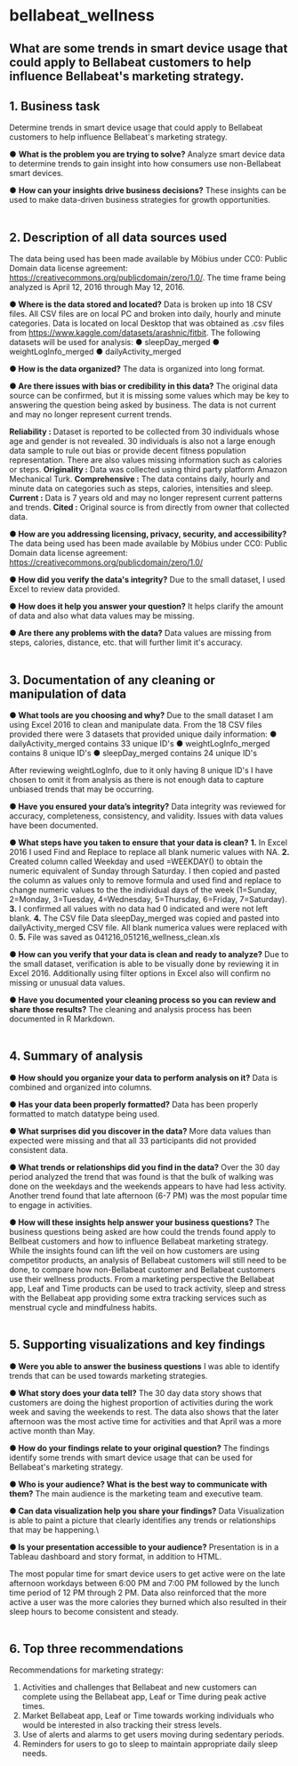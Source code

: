 # bellabeat_wellness

## What are some trends in smart device usage that could apply to Bellabeat customers to help influence Bellabeat's marketing strategy.


## **1. Business task** 
Determine trends in smart device usage that could apply to Bellabeat customers to help influence Bellabeat's marketing strategy.

● **What is the problem you are trying to solve?** 
Analyze smart device data to determine trends to gain insight into how consumers use non-Bellabeat smart devices.

● **How can your insights drive business decisions?** 
These insights can be used to make data-driven business strategies for growth opportunities.
<br/>
<br/>

## **2. Description of all data sources used** 
The data being used has been made available by Möbius under CC0: Public Domain data license agreement: <https://creativecommons.org/publicdomain/zero/1.0/>. The time frame being analyzed is April 12, 2016 through May 12, 2016.

**● Where is the data stored and located?** 
Data is broken up into 18 CSV files. All CSV files are on local PC and broken into daily, hourly and minute categories. Data is located on local Desktop that was obtained as .csv files from <https://www.kaggle.com/datasets/arashnic/fitbit>.
The following datasets will be used for analysis:
● sleepDay_merged
● weightLogInfo_merged
● dailyActivity_merged

**● How is the data organized?** 
The data is organized into long format.

**● Are there issues with bias or credibility in this data?** 
The original data source can be confirmed, but it is missing some values which may be key to answering the question being asked by business. The data is not current and may no longer represent current trends.

**Reliability :** Dataset is reported to be collected from 30 individuals whose age and gender is not revealed. 30 individuals is also not a large enough data sample to rule out bias or provide decent fitness population representation. There are also values missing information such as calories or steps.
**Originality :** Data was collected using third party platform Amazon Mechanical Turk.
**Comprehensive :** The data contains daily, hourly and minute data on categories such as steps, calories, intensities and sleep.
**Current :** Data is 7 years old and may no longer represent current patterns and trends.
**Cited :** Original source is from directly from owner that collected data.

**● How are you addressing licensing, privacy, security, and accessibility?** 
The data being used has been made available by Möbius under CC0: Public Domain data license agreement: <https://creativecommons.org/publicdomain/zero/1.0/> 

**● How did you verify the data's integrity?** 
Due to the small dataset, I used Excel to review data provided.

**● How does it help you answer your question?** 
It helps clarify the amount of data and also what data values may be missing.

**● Are there any problems with the data?** 
Data values are missing from steps, calories, distance, etc. that will further limit it's accuracy.
<br/>
<br/>

## **3. Documentation of any cleaning or manipulation of data** 
**● What tools are you choosing and why?** 
Due to the small dataset I am using Excel 2016 to clean and manipulate data. From the 18 CSV files provided there were 3 datasets that provided unique daily information:
● dailyActivity_merged contains 33 unique ID's 
● weightLogInfo_merged contains 8 unique ID's 
● sleepDay_merged contains 24 unique ID's 

After reviewing weightLogInfo, due to it only having 8 unique ID's I have chosen to omit it from analysis as there is not enough data to capture unbiased trends that may be occurring.

**● Have you ensured your data’s integrity?** 
Data integrity was reviewed for accuracy, completeness, consistency, and validity. Issues with data values have been documented.

**● What steps have you taken to ensure that your data is clean?** 
**1.** In Excel 2016 I used Find and Replace to replace all blank numeric values with NA.
**2.** Created column called Weekday and used =WEEKDAY() to obtain the numeric equivalent of Sunday through Saturday. I then copied and pasted the column as values only to remove formula and used find and replace to change numeric values to the the individual days of the week (1=Sunday, 2=Monday, 3=Tuesday, 4=Wednesday, 5=Thursday, 6=Friday, 7=Saturday).
**3.** I confirmed all values with no data had 0 indicated and were not left blank.
**4.** The CSV file Data sleepDay_merged was copied and pasted into dailyActivity_merged CSV file. All blank numerica values were replaced with 0.
**5.** File was saved as 041216_051216_wellness_clean.xls

**● How can you verify that your data is clean and ready to analyze?** 
Due to the small dataset, verification is able to be visually done by reviewing it in Excel 2016. Additionally using filter options in Excel also will confirm no missing or unusual data values.

**● Have you documented your cleaning process so you can review and share those results?** 
The cleaning and analysis process has been documented in R Markdown.
<br/>
<br/>

## **4. Summary of analysis** 
**● How should you organize your data to perform analysis on it?** 
Data is combined and organized into columns.

**● Has your data been properly formatted?** 
Data has been properly formatted to match datatype being used.

**● What surprises did you discover in the data?** 
More data values than expected were missing and that all 33 participants did not provided consistent data.

**● What trends or relationships did you find in the data?** 
Over the 30 day period analyzed the trend that was found is that the bulk of walking was done on the weekdays and the weekends appears to have had less activity. Another trend found that late afternoon (6-7 PM) was the most popular time to engage in activities.

**● How will these insights help answer your business questions?**
The business questions being asked are how could the trends found apply to Bellbeat customers and how to influence Bellabeat marketing strategy. While the insights found can lift the veil on how customers are using competitor products, an analysis of Bellabeat customers will still need to be done, to compare how non-Bellabeat customer and Bellabeat customers use their wellness products. From a marketing perspective the Bellabeat app, Leaf and Time products can be used to track activity, sleep and stress with the Bellabeat app providing some extra tracking services such as menstrual cycle and mindfulness habits.
<br/>
<br/>

## **5. Supporting visualizations and key findings** 
**● Were you able to answer the business questions** 
I was able to identify trends that can be used towards marketing strategies.

**● What story does your data tell?** 
The 30 day data story shows that customers are doing the highest proportion of activities during the work week and saving the weekends to rest. The data also shows that the later afternoon was the most active time for activities and that April was a more active month than May.

**● How do your findings relate to your original question?** 
The findings identify some trends with smart device usage that can be used for Bellabeat's marketing strategy.

**● Who is your audience? What is the best way to communicate with them?** 
The main audience is the marketing team and executive team.

**● Can data visualization help you share your findings?** 
Data Visualization is able to paint a picture that clearly identifies any trends or relationships that may be happening.\

**● Is your presentation accessible to your audience?** 
Presentation is in a Tableau dashboard and story format, in addition to HTML.
<br/>

The most popular time for smart device users to get active were on the late afternoon workdays between 6:00 PM and 7:00 PM followed by the lunch time period of 12 PM through 2 PM. Data also reinforced that the more active a user was the more calories they burned which also resulted in their sleep hours to become consistent and steady.
<br/>
<br/>

## **6. Top three recommendations** 
Recommendations for marketing strategy:
1. Activities and challenges that Bellabeat and new customers can complete using the Bellabeat app, Leaf or Time during peak active times.
2. Market Bellabeat app, Leaf or Time towards working individuals who would be interested in also tracking their stress levels.
3. Use of alerts and alarms to get users moving during sedentary periods.
4. Reminders for users to go to sleep to maintain appropriate daily sleep needs.
